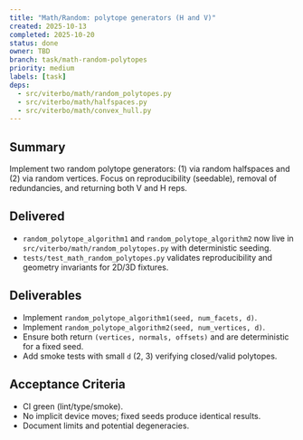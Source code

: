 ```yaml
---
title: "Math/Random: polytope generators (H and V)"
created: 2025-10-13
completed: 2025-10-20
status: done
owner: TBD
branch: task/math-random-polytopes
priority: medium
labels: [task]
deps:
  - src/viterbo/math/random_polytopes.py
  - src/viterbo/math/halfspaces.py
  - src/viterbo/math/convex_hull.py
---
```


## Summary

Implement two random polytope generators: (1) via random halfspaces and (2) via random vertices. Focus on reproducibility (seedable), removal of redundancies, and returning both V and H reps.

## Delivered

- `random_polytope_algorithm1` and `random_polytope_algorithm2` now live in `src/viterbo/math/random_polytopes.py` with deterministic seeding.
- `tests/test_math_random_polytopes.py` validates reproducibility and geometry invariants for 2D/3D fixtures.

## Deliverables

- Implement `random_polytope_algorithm1(seed, num_facets, d)`.
- Implement `random_polytope_algorithm2(seed, num_vertices, d)`.
- Ensure both return `(vertices, normals, offsets)` and are deterministic for a fixed seed.
- Add smoke tests with small `d` (2, 3) verifying closed/valid polytopes.

## Acceptance Criteria

- CI green (lint/type/smoke).
- No implicit device moves; fixed seeds produce identical results.
- Document limits and potential degeneracies.

